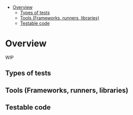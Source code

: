 <!-- START doctoc generated TOC please keep comment here to allow auto update -->
<!-- DON'T EDIT THIS SECTION, INSTEAD RE-RUN doctoc TO UPDATE -->


- [Overview](#overview)
  - [Types of tests](#types-of-tests)
  - [Tools (Frameworks, runners, libraries)](#tools-frameworks-runners-libraries)
  - [Testable code](#testable-code)

<!-- END doctoc generated TOC please keep comment here to allow auto update -->

# Overview

WIP

## Types of tests

## Tools (Frameworks, runners, libraries)

## Testable code

